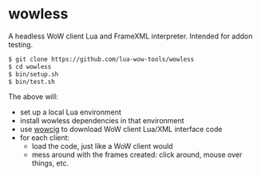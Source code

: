 # wowless
A headless WoW client Lua and FrameXML interpreter. Intended for addon testing.

```sh
$ git clone https://github.com/lua-wow-tools/wowless
$ cd wowless
$ bin/setup.sh
$ bin/test.sh
```

The above will:
* set up a local Lua environment
* install wowless dependencies in that environment
* use [wowcig] to download WoW client Lua/XML interface code
* for each client:
  * load the code, just like a WoW client would
  * mess around with the frames created: click around, mouse over things, etc.

[wowcig]: https://github.com/lua-wow-tools/wowcig
